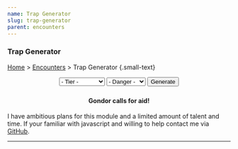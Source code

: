 ```yaml
---
name: Trap Generator
slug: trap-generator
parent: encounters
---
```

### Trap Generator
[Home](dm-operations-center) > [Encounters](encounters) > Trap Generator {.small-text}

<div style="margin-bottom: 1.5rem; text-align:center;">
    <select id="selectTier">
        <option value="">- Tier -</option>
        <option value="tier1">Tier 1 (1-4)</option>
        <option value="tier2">Tier 2 (5-10)</option>
        <option value="tier3">Tier 3 (11-17)</option>
        <option value="tier4">Tier 4 (17-20)</option>
    </select>
    <select id="selectDanger">
        <option value="">- Danger -</option>
        <option value="setback">Setback</option>
        <option value="dangerous">Dangerous</option>
        <option value="deadly">Deadly</option>
    </select>
    <button id="buttonGenerateTraps" onclick="generateTraps()"> 
        Generate 
    </button> 
</div>
<div class="result">
    <h4 align="center">Gondor calls for aid!</h4>
    <p>I have ambitious plans for this module and a limited amount of talent and time. If your familiar with javascript and willing to help contact me via <a href="https://github.com/MrFarland">GitHub</a>.</p>
</div>
<hr/>